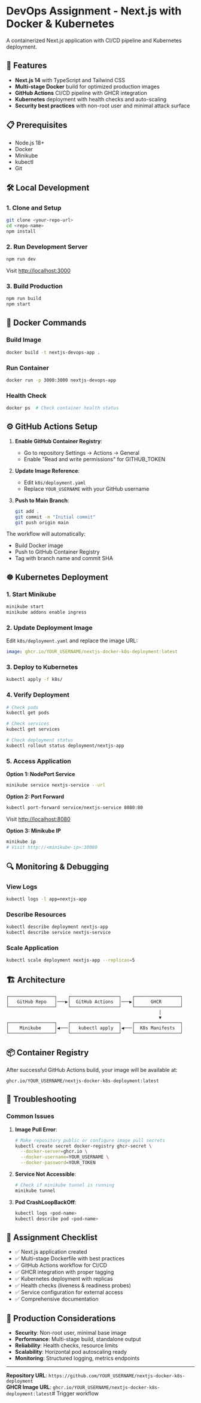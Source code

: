 # DevOps Assignment - Next.js with Docker & Kubernetes

A containerized Next.js application with CI/CD pipeline and Kubernetes deployment.

## 🚀 Features

- **Next.js 14** with TypeScript and Tailwind CSS
- **Multi-stage Docker** build for optimized production images
- **GitHub Actions** CI/CD pipeline with GHCR integration
- **Kubernetes** deployment with health checks and auto-scaling
- **Security best practices** with non-root user and minimal attack surface

## 📋 Prerequisites

- Node.js 18+
- Docker
- Minikube
- kubectl
- Git

## 🛠️ Local Development

### 1. Clone and Setup
```bash
git clone <your-repo-url>
cd <repo-name>
npm install
```

### 2. Run Development Server
```bash
npm run dev
```
Visit [http://localhost:3000](http://localhost:3000)

### 3. Build Production
```bash
npm run build
npm start
```

## 🐳 Docker Commands

### Build Image
```bash
docker build -t nextjs-devops-app .
```

### Run Container
```bash
docker run -p 3000:3000 nextjs-devops-app
```

### Health Check
```bash
docker ps  # Check container health status
```

## ⚙️ GitHub Actions Setup

1. **Enable GitHub Container Registry**:
   - Go to repository Settings → Actions → General
   - Enable "Read and write permissions" for GITHUB_TOKEN

2. **Update Image Reference**:
   - Edit `k8s/deployment.yaml`
   - Replace `YOUR_USERNAME` with your GitHub username

3. **Push to Main Branch**:
   ```bash
   git add .
   git commit -m "Initial commit"
   git push origin main
   ```

The workflow will automatically:
- Build Docker image
- Push to GitHub Container Registry
- Tag with branch name and commit SHA

## ☸️ Kubernetes Deployment

### 1. Start Minikube
```bash
minikube start
minikube addons enable ingress
```

### 2. Update Deployment Image
Edit `k8s/deployment.yaml` and replace the image URL:
```yaml
image: ghcr.io/YOUR_USERNAME/nextjs-docker-k8s-deployment:latest
```

### 3. Deploy to Kubernetes
```bash
kubectl apply -f k8s/
```

### 4. Verify Deployment
```bash
# Check pods
kubectl get pods

# Check services
kubectl get services

# Check deployment status
kubectl rollout status deployment/nextjs-app
```

### 5. Access Application

**Option 1: NodePort Service**
```bash
minikube service nextjs-service --url
```

**Option 2: Port Forward**
```bash
kubectl port-forward service/nextjs-service 8080:80
```
Visit [http://localhost:8080](http://localhost:8080)

**Option 3: Minikube IP**
```bash
minikube ip
# Visit http://<minikube-ip>:30080
```

## 🔍 Monitoring & Debugging

### View Logs
```bash
kubectl logs -l app=nextjs-app
```

### Describe Resources
```bash
kubectl describe deployment nextjs-app
kubectl describe service nextjs-service
```

### Scale Application
```bash
kubectl scale deployment nextjs-app --replicas=5
```

## 🏗️ Architecture

```
┌─────────────────┐    ┌──────────────────┐    ┌─────────────────┐
│   GitHub Repo   │───▶│  GitHub Actions  │───▶│      GHCR       │
└─────────────────┘    └──────────────────┘    └─────────────────┘
                                                         │
                                                         ▼
┌─────────────────┐    ┌──────────────────┐    ┌─────────────────┐
│    Minikube     │◀───│   kubectl apply  │◀───│  K8s Manifests  │
└─────────────────┘    └──────────────────┘    └─────────────────┘
```

## 📦 Container Registry

After successful GitHub Actions build, your image will be available at:
```
ghcr.io/YOUR_USERNAME/nextjs-docker-k8s-deployment:latest
```

## 🔧 Troubleshooting

### Common Issues

1. **Image Pull Error**:
   ```bash
   # Make repository public or configure image pull secrets
   kubectl create secret docker-registry ghcr-secret \
     --docker-server=ghcr.io \
     --docker-username=YOUR_USERNAME \
     --docker-password=YOUR_TOKEN
   ```

2. **Service Not Accessible**:
   ```bash
   # Check if minikube tunnel is running
   minikube tunnel
   ```

3. **Pod CrashLoopBackOff**:
   ```bash
   kubectl logs <pod-name>
   kubectl describe pod <pod-name>
   ```

## 📝 Assignment Checklist

- ✅ Next.js application created
- ✅ Multi-stage Dockerfile with best practices
- ✅ GitHub Actions workflow for CI/CD
- ✅ GHCR integration with proper tagging
- ✅ Kubernetes deployment with replicas
- ✅ Health checks (liveness & readiness probes)
- ✅ Service configuration for external access
- ✅ Comprehensive documentation

## 🎯 Production Considerations

- **Security**: Non-root user, minimal base image
- **Performance**: Multi-stage build, standalone output
- **Reliability**: Health checks, resource limits
- **Scalability**: Horizontal pod autoscaling ready
- **Monitoring**: Structured logging, metrics endpoints

---

**Repository URL**: `https://github.com/YOUR_USERNAME/nextjs-docker-k8s-deployment`  
**GHCR Image URL**: `ghcr.io/YOUR_USERNAME/nextjs-docker-k8s-deployment:latest`# Trigger workflow
